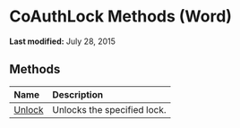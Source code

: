 
# CoAuthLock Methods (Word)

 **Last modified:** July 28, 2015


## Methods



|**Name**|**Description**|
|:-----|:-----|
| [Unlock](7f64431b-8b1b-60b3-142c-5251dce1a8a1.md)|Unlocks the specified lock.|
